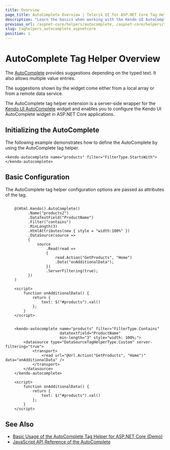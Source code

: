 ```yaml
---
title: Overview
page_title: AutoComplete Overview | Telerik UI for ASP.NET Core Tag Helpers
description: "Learn the basics when working with the Kendo UI AutoComplete tag helper for ASP.NET Core (MVC 6 or ASP.NET Core MVC)."
previous_url: /aspnet-core/helpers/autocomplete, /aspnet-core/helpers/tag-helpers/autocomplete
slug: taghelpers_autocomplete_aspnetcore
position: 1
---
```


# AutoComplete Tag Helper Overview

The [AutoComplete](http://docs.telerik.com/kendo-ui/controls/editors/autocomplete/overview) provides suggestions depending on the typed text. It also allows multiple value entries.

The suggestions shown by the widget come either from a local array or from a remote data service.

The AutoComplete tag helper extension is a server-side wrapper for the [Kendo UI AutoComplete](http://demos.telerik.com/kendo-ui/autocomplete/index) widget and enables you to configure the Kendo UI AutoComplete widget in ASP.NET Core applications.

## Initializing the AutoComplete

The following example demonstrates how to define the AutoComplete by using the AutoComplete tag helper.

    <kendo-autocomplete name="products" filter="FilterType.StartsWith"></kendo-autocomplete>

## Basic Configuration

The AutoComplete tag helper configuration options are passed as attributes of the tag.

```cshtml

    @(Html.Kendo().AutoComplete()
          .Name("products2")
          .DataTextField("ProductName")
          .Filter("contains")
          .MinLength(3)
          .HtmlAttributes(new { style = "width:100%" })
          .DataSource(source =>
          {
              source
                  .Read(read =>
                  {
                      read.Action("GetProducts", "Home")
                      .Data("onAdditionalData");
                  })
                  .ServerFiltering(true);
          })
    )

    <script>
        function onAdditionalData() {
            return {
                text: $("#products").val()
            };
        }
    </script>
```
```tagHelper

    <kendo-autocomplete name="products" filter="FilterType.Contains"
                        datatextfield="ProductName"
                        min-length="3" style="width: 100%;">
        <datasource type="DataSourceTagHelperType.Custom" server-filtering="true">
            <transport>
                <read url="@Url.Action("GetProducts", "Home")" data="onAdditionalData" />
            </transport>
        </datasource>
    </kendo-autocomplete>

    <script>
        function onAdditionalData() {
            return {
                text: $("#products").val()
            };
        }
    </script>
```

## See Also

* [Basic Usage of the AutoComplete Tag Helper for ASP.NET Core (Demo)](https://demos.telerik.com/aspnet-core/autocomplete/tag-helper)
* [JavaScript API Reference of the AutoComplete](http://docs.telerik.com/kendo-ui/api/javascript/ui/autocomplete)
